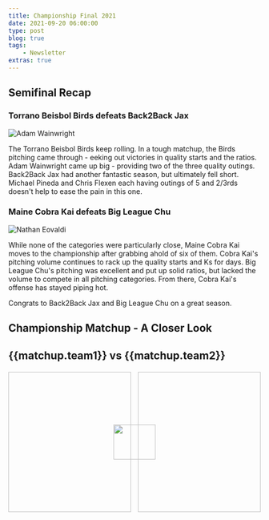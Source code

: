 ```yaml
---
title: Championship Final 2021
date: 2021-09-20 06:00:00
type: post
blog: true
tags:
    - Newsletter
extras: true
---
```


## Semifinal Recap

### Torrano Beisbol Birds defeats Back2Back Jax
![Adam Wainwright](https://nypost.com/wp-content/uploads/sites/2/2021/09/Adam-Wainwright-Mets.jpg?quality=90&strip=all)

The Torrano Beisbol Birds keep rolling. In a tough matchup, the Birds pitching came through - eeking out victories in quality starts and the ratios. Adam Wainwright came up big - providing two of the three quality outings. Back2Back Jax had another fantastic season, but ultimately fell short. Michael Pineda and Chris Flexen each having outings of 5 and 2/3rds doesn't help to ease the pain in this one.

### Maine Cobra Kai defeats Big League Chu
![Nathan Eovaldi](https://cdn.bignewsnetwork.com/flm1632045901.jpg)

While none of the categories were particularly close, Maine Cobra Kai moves to the championship after grabbing ahold of six of them. Cobra Kai's pitching volume continues to rack up the quality starts and Ks for days. Big League Chu's pitching was excellent and put up solid ratios, but lacked the volume to compete in all pitching categories. From there, Cobra Kai's offense has stayed piping hot.

Congrats to Back2Back Jax and Big League Chu on a great season.

## Championship Matchup - A Closer Look
<div class="weekContainer" v-for="week in weeks">

<div class="matchupContainer" v-for="matchup in week.matchups">

<!-- add records and place in division -->
<h2>{{matchup.team1}} vs {{matchup.team2}}</h2>
<div class="matchupImages">
<img class="team1Img" :src="matchup.team1Img">
<img class="vsLogo" src="http://static1.comicvine.com/uploads/original/11112/111129141/5440487-1122329314-52705.png">
<img class="team2Img" :src="matchup.team2Img">
</div>
<p :inner-html.prop="matchup.story | newLines"></p>

</div>

</div>


<style>
.authorName {
    font-size: 1rem;
}

.titleHug {
    margin-bottom: .3em;
}

.articleContainer {
    display: grid;
    grid-template-columns: auto auto;
    grid-row-gap: 1em;
    grid-column-gap: 1em;
}

@media only screen and (max-width: 1024px) {
    .articleContainer {
        grid-template-columns: auto;
    }
}

.article {
    box-shadow: 0 4px 6px 0 hsla(0, 0%, 0%, 0.2);
    cursor: pointer;
}

.article:hover {
    box-shadow: 0 8px 12px 0 hsla(0, 0%, 0%, 0.4);
}

.article > img {
    display: block;
    width: 100%;
    height: 20em;
    object-fit: cover;
}

.article > div {
    padding: 1em;
    height: 3em;
}

.article h3 {
    margin: 0;
}

.article h3, .article span {
    color: #2c3e50;
}


.matchupImages {
    margin-top: 20px;
    display: grid;
    grid-template-columns: repeat(6, 1fr);
    grid-column-gap: 1em;
    grid-auto-rows: 20em;
}

/* @media (max-width: 1024px) {
    .matchupImages {
        grid-template-columns: auto;
        grid-row-gap: 1em;
    }
} */

.matchupImages > img {
    height: 20em;
    object-fit: cover;
}

.matchupImages > .team1Img { grid-column: 1 / 4; grid-row: 1; width: 100%; }
.matchupImages > .vsLogo { grid-column: 3 / 5; grid-row: 1; z-index: 1; height: 5em; width: 6em; margin: auto; }
.matchupImages > .team2Img { grid-column: 4 / 7; grid-row: 1; width: 100%; }

@media (max-width: 900px) {
   .matchupImages {
       grid-template-columns: auto;
       grid-template-rows: repeat(6, 1fr);
       grid-row-gap: 1em;
    }
   .matchupImages > .team1Img { grid-row: 1 / 4; grid-column: 1; }
   .matchupImages > .vsLogo { grid-row: 2 / 6; grid-column: 1; }
   .matchupImages > .team2Img { grid-row: 4 / 7; grid-column: 1; }
}
</style>

<script>
export default {
    data() {
        return {
            weeks: [
                {
                    matchups: [
                        {
                            team1: "Torrano Beisbol Birds",
                            team1Img: "https://images.seattletimes.com/wp-content/uploads/2021/09/urn-publicid-ap-org-61c93ac625d27539f1ef39075136e32eRays_Blue_Jays_Baseball_84800.jpg?d=780x519",
                            team2: "Maine Cobra Kai",
                            team2Img: "https://www.journal-advocate.com/wp-content/uploads/2021/09/TDP-L-ROCKIES-PHILLIES_JAC4154x.jpg",
                            story: "The Maine Cobra Kai pitching volume attack continues as two-start weeks are on the slate for Keuchel, E-Rod, and A.J. Alexy. The Birds have no such scheduling luck, but have the pitching to take any and all categories. Cobra Kai has the hotter offense coming into this week and all those Rockie bats get to hit at home, but anything can happen. It's been an astounding season by both squads just to get here. Best of luck!"
                        }
                    ]
                }
            ]
        };
    },
    filters: {
        newLines: function(str){
            return str.replace(/(\r\n|\n|\r)/gm, "<br><br>")
        }
    }
}
</script>